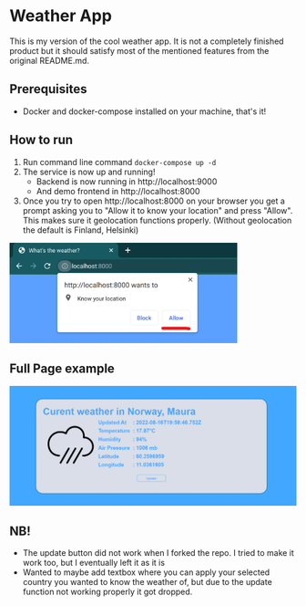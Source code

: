 # Weather App

This is my version of the cool weather app. It is not a completely finished product but it should satisfy most of the mentioned features from the original README.md.  

## Prerequisites
* Docker and docker-compose installed on your machine, that's it!

## How to run
1. Run command line command `docker-compose up -d`
2. The service is now up and running!
    - Backend is now running in http://localhost:9000
    - And demo frontend in http://localhost:8000
3. Once you try to open http://localhost:8000 on your browser you get a prompt asking you to "Allow it to know your location" and press "Allow". This makes sure it geolocation functions properly. (Without geolocation the default is Finland, Helsinki)

<img src="./img/allowlocation.png" alt= "img"  width="400">


## Full Page example
<img src="./img/example.png" alt= "img"  width="700">

## NB!
* The update button did not work when I forked the repo. I tried to make it work too, but I eventually left it as it is
* Wanted to maybe add textbox where you can apply your selected country you wanted to know the weather of, but due to the update function not working properly it got dropped.